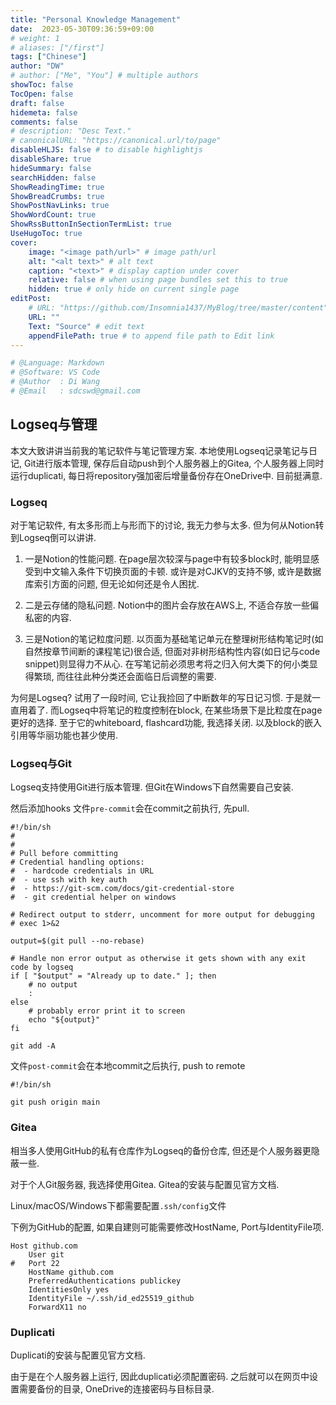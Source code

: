 ```yaml
---
title: "Personal Knowledge Management"
date:  2023-05-30T09:36:59+09:00
# weight: 1
# aliases: ["/first"]
tags: ["Chinese"]
author: "DW"
# author: ["Me", "You"] # multiple authors
showToc: false
TocOpen: false
draft: false
hidemeta: false
comments: false
# description: "Desc Text."
# canonicalURL: "https://canonical.url/to/page"
disableHLJS: false # to disable highlightjs
disableShare: true
hideSummary: false
searchHidden: false
ShowReadingTime: true
ShowBreadCrumbs: true
ShowPostNavLinks: true
ShowWordCount: true
ShowRssButtonInSectionTermList: true
UseHugoToc: true
cover:
    image: "<image path/url>" # image path/url
    alt: "<alt text>" # alt text
    caption: "<text>" # display caption under cover
    relative: false # when using page bundles set this to true
    hidden: true # only hide on current single page
editPost:
    # URL: "https://github.com/Insomnia1437/MyBlog/tree/master/content"
    URL: ""
    Text: "Source" # edit text
    appendFilePath: true # to append file path to Edit link
---
```

```python
# @Language: Markdown
# @Software: VS Code
# @Author  : Di Wang
# @Email   : sdcswd@gmail.com
```

## Logseq与管理

本文大致讲讲当前我的笔记软件与笔记管理方案. 本地使用Logseq记录笔记与日记, Git进行版本管理, 保存后自动push到个人服务器上的Gitea, 个人服务器上同时运行duplicati, 每日将repository强加密后增量备份存在OneDrive中. 目前挺满意.

### Logseq

对于笔记软件, 有太多形而上与形而下的讨论, 我无力参与太多. 但为何从Notion转到Logseq倒可以讲讲.

1. 一是Notion的性能问题. 在page层次较深与page中有较多block时, 能明显感受到中文输入条件下切换页面的卡顿. 或许是对CJKV的支持不够, 或许是数据库索引方面的问题, 但无论如何还是令人困扰.

2. 二是云存储的隐私问题. Notion中的图片会存放在AWS上, 不适合存放一些偏私密的内容.


3. 三是Notion的笔记粒度问题. 以页面为基础笔记单元在整理树形结构笔记时(如自然按章节间断的课程笔记)很合适, 但面对非树形结构性内容(如日记与code snippet)则显得力不从心. 在写笔记前必须思考将之归入何大类下的何小类显得繁琐, 而往往此种分类还会面临日后调整的需要.


为何是Logseq? 试用了一段时间, 它让我捡回了中断数年的写日记习惯. 于是就一直用着了.  而Logseq中将笔记的粒度控制在block, 在某些场景下是比粒度在page更好的选择. 至于它的whiteboard, flashcard功能, 我选择关闭. 以及block的嵌入引用等华丽功能也甚少使用.

### Logseq与Git

Logseq支持使用Git进行版本管理. 但Git在Windows下自然需要自己安装.

然后添加hooks
文件`pre-commit`会在commit之前执行, 先pull.
```
#!/bin/sh
#
#
# Pull before committing
# Credential handling options:
#  - hardcode credentials in URL
#  - use ssh with key auth
#  - https://git-scm.com/docs/git-credential-store
#  - git credential helper on windows

# Redirect output to stderr, uncomment for more output for debugging
# exec 1>&2

output=$(git pull --no-rebase)

# Handle non error output as otherwise it gets shown with any exit code by logseq
if [ "$output" = "Already up to date." ]; then
    # no output
    :
else
    # probably error print it to screen
    echo "${output}"
fi

git add -A
```

文件`post-commit`会在本地commit之后执行, push to remote
```
#!/bin/sh

git push origin main
```

### Gitea

相当多人使用GitHub的私有仓库作为Logseq的备份仓库, 但还是个人服务器更隐蔽一些.

对于个人Git服务器, 我选择使用Gitea. Gitea的安装与配置见官方文档.

Linux/macOS/Windows下都需要配置`.ssh/config`文件

下例为GitHub的配置, 如果自建则可能需要修改HostName, Port与IdentityFile项.
```
Host github.com
	User git
#	Port 22
	HostName github.com
	PreferredAuthentications publickey
	IdentitiesOnly yes
	IdentityFile ~/.ssh/id_ed25519_github
	ForwardX11 no
```

### Duplicati

Duplicati的安装与配置见官方文档.

由于是在个人服务器上运行, 因此duplicati必须配置密码. 之后就可以在网页中设置需要备份的目录, OneDrive的连接密码与目标目录.
